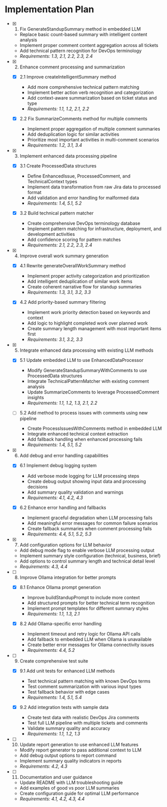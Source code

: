 # Implementation Plan

- [x] 1. Fix GenerateStandupSummary method in embedded LLM
  - Replace basic count-based summary with intelligent content analysis
  - Implement proper comment content aggregation across all tickets
  - Add technical pattern recognition for DevOps terminology
  - _Requirements: 1.3, 2.1, 2.2, 2.3, 2.4_

- [x] 2. Enhance comment processing and summarization
  - [x] 2.1 Improve createIntelligentSummary method
    - Add more comprehensive technical pattern matching
    - Implement better action verb recognition and categorization
    - Add context-aware summarization based on ticket status and type
    - _Requirements: 1.1, 1.2, 2.1, 2.2_

  - [x] 2.2 Fix SummarizeComments method for multiple comments
    - Implement proper aggregation of multiple comment summaries
    - Add deduplication logic for similar activities
    - Prioritize most important activities in multi-comment scenarios
    - _Requirements: 1.2, 3.1, 3.4_

- [x] 3. Implement enhanced data processing pipeline
  - [x] 3.1 Create ProcessedData structures
    - Define EnhancedIssue, ProcessedComment, and TechnicalContext types
    - Implement data transformation from raw Jira data to processed format
    - Add validation and error handling for malformed data
    - _Requirements: 1.4, 5.1, 5.2_

  - [x] 3.2 Build technical pattern matcher
    - Create comprehensive DevOps terminology database
    - Implement pattern matching for infrastructure, deployment, and development activities
    - Add confidence scoring for pattern matches
    - _Requirements: 2.1, 2.2, 2.3, 2.4_

- [x] 4. Improve overall work summary generation
  - [x] 4.1 Rewrite generateOverallWorkSummary method
    - Implement proper activity categorization and prioritization
    - Add intelligent deduplication of similar work items
    - Create coherent narrative flow for standup summaries
    - _Requirements: 1.3, 3.1, 3.2, 3.3_

  - [x] 4.2 Add priority-based summary filtering
    - Implement work priority detection based on keywords and context
    - Add logic to highlight completed work over planned work
    - Create summary length management with most important items first
    - _Requirements: 3.1, 3.2, 3.3_

- [x] 5. Integrate enhanced data processing with existing LLM methods
  - [x] 5.1 Update embedded LLM to use EnhancedDataProcessor
    - Modify GenerateStandupSummaryWithComments to use ProcessedData structures
    - Integrate TechnicalPatternMatcher with existing comment analysis
    - Update SummarizeComments to leverage ProcessedComment insights
    - _Requirements: 1.1, 1.2, 1.3, 2.1, 2.2_

  - [ ] 5.2 Add method to process issues with comments using new pipeline
    - Create ProcessIssuesWithComments method in embedded LLM
    - Integrate enhanced technical context extraction
    - Add fallback handling when enhanced processing fails
    - _Requirements: 1.4, 5.1, 5.2_

- [x] 6. Add debug and error handling capabilities
  - [x] 6.1 Implement debug logging system
    - Add verbose mode logging for LLM processing steps
    - Create debug output showing input data and processing decisions
    - Add summary quality validation and warnings
    - _Requirements: 4.1, 4.2, 4.3_

  - [x] 6.2 Enhance error handling and fallbacks
    - Implement graceful degradation when LLM processing fails
    - Add meaningful error messages for common failure scenarios
    - Create fallback summaries when comment processing fails
    - _Requirements: 4.4, 5.1, 5.2, 5.3_

- [x] 7. Add configuration options for LLM behavior
  - Add debug mode flag to enable verbose LLM processing output
  - Implement summary style configuration (technical, business, brief)
  - Add options to control summary length and technical detail level
  - _Requirements: 4.3, 4.4_

- [ ] 8. Improve Ollama integration for better prompts
  - [x] 8.1 Enhance Ollama prompt generation
    - Improve buildStandupPrompt to include more context
    - Add structured prompts for better technical term recognition
    - Implement prompt templates for different summary styles
    - _Requirements: 1.1, 1.3, 2.1_

  - [x] 8.2 Add Ollama-specific error handling
    - Implement timeout and retry logic for Ollama API calls
    - Add fallback to embedded LLM when Ollama is unavailable
    - Create better error messages for Ollama connectivity issues
    - _Requirements: 4.4, 5.2_

- [ ] 9. Create comprehensive test suite
  - [x] 9.1 Add unit tests for enhanced LLM methods
    - Test technical pattern matching with known DevOps terms
    - Test comment summarization with various input types
    - Test fallback behavior with edge cases
    - _Requirements: 1.4, 5.1, 5.4_

  - [x] 9.2 Add integration tests with sample data
    - Create test data with realistic DevOps Jira comments
    - Test full LLM pipeline with multiple tickets and comments
    - Validate summary quality and accuracy
    - _Requirements: 1.1, 1.2, 1.3_

- [ ] 10. Update report generation to use enhanced LLM features
  - Modify report generator to pass additional context to LLM
  - Add debug output options to report command
  - Implement summary quality indicators in reports
  - _Requirements: 4.2, 4.3_

- [ ] 11. Documentation and user guidance
  - Update README with LLM troubleshooting guide
  - Add examples of good vs poor LLM summaries
  - Create configuration guide for optimal LLM performance
  - _Requirements: 4.1, 4.2, 4.3, 4.4_